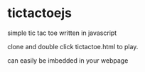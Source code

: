 # tictactoejs

simple tic tac toe written in javascript

clone and double click tictactoe.html to play.

can easily be imbedded in your webpage
